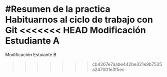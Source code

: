 #Resumen de la practica
Habituarnos al ciclo de trabajo con Git
<<<<<<< HEAD
Modificación Estudiante A
=======
Modificación Estuiante B
>>>>>>> cb4267e7aabe442be321e9b7535a247001e3f5ec

